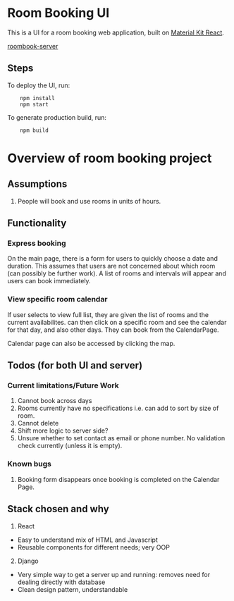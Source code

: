 # Room Booking UI

This is a UI for a room booking web application, built on [Material Kit React](https://demos.creative-tim.com/material-kit-react/#/?ref=mkr-readme). 

[roombook-server](https://github.com/wenhongg/roombook-server)

## Steps
To deploy the UI, run:
```
    npm install
    npm start
```
To generate production build, run:
```
    npm build
```





# Overview of room booking project

## Assumptions

1. People will book and use rooms in units of hours.

## Functionality

### Express booking

On the main page, there is a form for users to quickly choose a date and duration. This assumes that users are not concerned about which room (can possibly be further work). A list of rooms and intervals will appear and users can book immediately.

### View specific room calendar

If user selects to view full list, they are given the list of rooms and the current availabilites. can then click on a specific room and see the calendar for that day, and also other days. They can book from the CalendarPage.

Calendar page can also be accessed by clicking the map.

## Todos (for both UI and server)

### Current limitations/Future Work

1. Cannot book across days
2. Rooms currently have no specifications i.e. can add to sort by size of room.
3. Cannot delete
4. Shift more logic to server side?
5. Unsure whether to set contact as email or phone number. No validation check currently (unless it is empty).

### Known bugs

1. Booking form disappears once booking is completed on the Calendar Page.

## Stack chosen and why

1. React 

- Easy to understand mix of HTML and Javascript
- Reusable components for different needs; very OOP 

2. Django

- Very simple way to get a server up and running: removes need for dealing directly with database
- Clean design pattern, understandable

